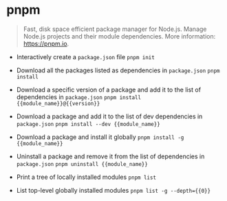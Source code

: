 # pnpm
> Fast, disk space efficient package manager for Node.js.
> Manage Node.js projects and their module dependencies.
> More information: <https://pnpm.io>.

- Interactively create a `package.json` file
`pnpm init`

- Download all the packages listed as dependencies in `package.json`
`pnpm install`

- Download a specific version of a package and add it to the list of dependencies in `package.json`
`pnpm install {{module_name}}@{{version}}`

- Download a package and add it to the list of dev dependencies in `package.json`
`pnpm install --dev {{module_name}}`

- Download a package and install it globally
`pnpm install -g {{module_name}}`

- Uninstall a package and remove it from the list of dependencies in `package.json`
`pnpm uninstall {{module_name}}`

- Print a tree of locally installed modules
`pnpm list`

- List top-level globally installed modules
`pnpm list -g --depth={{0}}`
